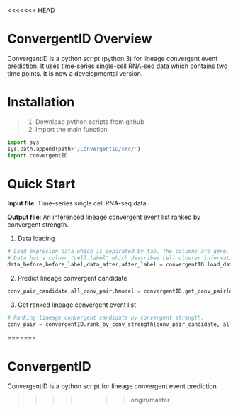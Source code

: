 <<<<<<< HEAD

# ConvergentID Overview
ConvergentID is a python script (python 3) for lineage convergent event prediction. It uses time-series single-cell RNA-seq data which contains two time points. It is now a developmental version.

# Installation
> 1. Download python scripts from github
> 2. Import the main function

```python
import sys
sys.path.append(path+'/ConvergentID/src/')
import convergentID
```

# Quick Start
**Input file**: Time-series single cell RNA-seq data.

**Output file**: An inferenced lineage convergent event list ranked by convergent strength.

1. Data loading
```python
# Load expresion data which is separated by tab. The columns are gene, the rows are cells.
# Data has a column "cell.label" which describes cell cluster information.
data_before,before_label,data_after,after_label = convergentID.load_data(before_path, after_path)
```

2. Predict lineage convergent candidate
```python
conv_pair_candidate,all_conv_pair,Nmodel = convergentID.get_conv_pair(data_before, before_label, data_after)
```

3. Get ranked lineage convergent event list
```python
# Ranking lineage convergent candidate by convergent strength.
conv_pair = convergentID.rank_by_conv_strength(conv_pair_candidate, all_conv_pair, after_label, Nmodel)
```




=======
# ConvergentID
ConvergentID is a python script for lineage convergent event prediction
>>>>>>> origin/master
